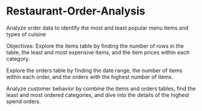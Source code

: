 # Restaurant-Order-Analysis
Analyze order data to identify the most and least popular menu items and types of cuisine


Objectives:
Explore the items table by finding the number of rows in the table, the least and most expensive items, and the item prices within each category.

Explore the orders table by finding the date range, the number of items within each order, and the orders with the highest number of items.

Analyze customer behavior by combine the items and orders tables, find the least and most ordered categories, and dive into the details of the highest spend orders.



